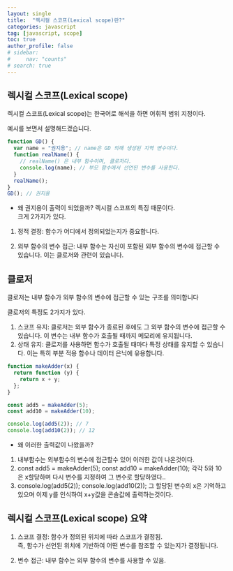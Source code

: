 ```yaml
---
layout: single
title:  "렉시컬 스코프(Lexical scope)란?"
categories: javascript
tag: [javascript, scope]
toc: true
author_profile: false
# sidebar: 
#     nav: "counts"
# search: true
---
```


## 렉시컬 스코프(Lexical scope)

렉시컬 스코프(Lexical scope)는 한국어로 해석을 하면 어휘적 범위 지정이다.

예시를 보면서 설명해드겠습니다.

```javascript
function GD() {
  var name = "권지용"; // name은 GD 의해 생성된 지역 변수이다.
  function realName() {
    // realName() 은 내부 함수이며, 클로저다.
    console.log(name); // 부모 함수에서 선언된 변수를 사용한다.
  }
  realName();
}
GD(); // 권지용
```
* 왜 권지용이 출력이 되었을까? 렉시컬 스코프의 특징 때문이다.<br>
크게 2가지가 있다.

1. 정적 결정: 함수가 어디에서 정의되었는지가 중요합니다.

2. 외부 함수의 변수 접근: 내부 함수는 자신이 포함된 외부 함수의 변수에 접근할 수 있습니다. 이는 클로저와 관련이 있습니다.

## 클로저

클로저는 내부 함수가 외부 함수의 변수에 접근할 수 있는 구조를 의미합니다

클로저의 특정도 2가지가 있다.

1. 스코프 유지: 클로저는 외부 함수가 종료된 후에도 그 외부 함수의 변수에 접근할 수 있습니다. 이 변수는 내부 함수가 호출될 때까지 메모리에 유지됩니다.
2. 상태 유지: 클로저를 사용하면 함수가 호출될 때마다 특정 상태를 유지할 수 있습니다. 이는 특히 부분 적용 함수나 데이터 은닉에 유용합니다.


```javascript
function makeAdder(x) {
  return function (y) {
    return x + y;
  };
}

const add5 = makeAdder(5);
const add10 = makeAdder(10);

console.log(add5(2)); // 7
console.log(add10(2)); // 12
```

* 왜 이러한 출력값이 나왔을까?

1. 내부함수는 외부함수의 변수에 접근할수 있어 이러한 값이 나온것이다.
2. const add5 = makeAdder(5); const add10 = makeAdder(10); 각각 5와 10은 x할당하며 다시 변수를 지정하여 그 변수로 할당하였다..
3. console.log(add5(2)); console.log(add10(2)); 그 할당된 변수의 x은 기억하고 있으며 이제 y를 인식하여 x+y값을 콘솔값에 출력하는것이다.

## 렉시컬 스코프(Lexical scope) 요약

1. 스코프 결정: 함수가 정의된 위치에 따라 스코프가 결정됨.<br>
즉, 함수가 선언된 위치에 기반하여 어떤 변수를 참조할 수 있는지가 결정됩니다.

2. 변수 접근: 내부 함수는 외부 함수의 변수를 사용할 수 있음.



